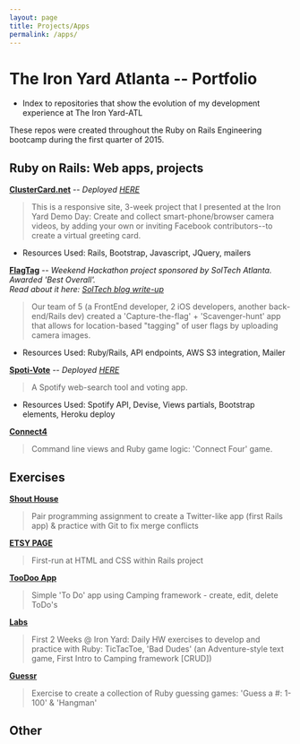 ```yaml
---
layout: page
title: Projects/Apps
permalink: /apps/
---
```


# The Iron Yard Atlanta -- Portfolio
* Index to repositories that show the evolution of my development experience at The Iron Yard-ATL

These repos were created throughout the Ruby on Rails Engineering bootcamp during the first quarter of 2015.

## Ruby on Rails: Web apps, projects

**[ClusterCard.net](https://github.com/evo21/video_card)**
-- *Deployed [HERE](http://clustercard.net)*
> This is a responsive site, 3-week project that I presented at the Iron Yard Demo Day: Create and collect smart-phone/browser camera videos, by adding your own or inviting Facebook contributors--to create a virtual greeting card.<br>
* Resources Used: Rails, Bootstrap, Javascript, JQuery, mailers

**[FlagTag](https://github.com/USPFTA/Rails)**
-- *Weekend Hackathon project sponsored by SolTech Atlanta. Awarded 'Best Overall'.<br>Read about it here:  [SolTech blog write-up](http://blog.soltech.net/iron-sharpening-iron-soltech-the-iron-yard-march-2015-hackathon)*<br>
> Our team of 5 (a FrontEnd developer, 2 iOS developers, another back-end/Rails dev) created a 'Capture-the-flag' + 'Scavenger-hunt' app that allows for location-based "tagging" of user flags by uploading camera images.<br>
* Resources Used: Ruby/Rails, API endpoints, AWS S3 integration, Mailer

**[Spoti-Vote](https://github.com/evo21/spoti-vote)**
 -- *Deployed [HERE](http://spotivote.herokuapp.com/)*
> A Spotify web-search tool and voting app.<br>
* Resources Used: Spotify API, Devise, Views partials, Bootstrap elements, Heroku deploy

**[Connect4](https://github.com/evo21/connect4)**
> Command line views and Ruby game logic: 'Connect Four' game.

## Exercises

**[Shout House](https://github.com/evo21/shouthouse)**
> Pair programming assignment to create a Twitter-like app (first Rails app) & practice with Git to fix merge conflicts

**[ETSY PAGE](https://github.com/evo21/etsy_search)**
> First-run at HTML and CSS within Rails project

**[TooDoo App](https://github.com/evo21/toodoo)**
> Simple 'To Do' app using Camping framework - create, edit, delete ToDo's

**[Labs](https://github.com/evo21/labs)**
> First 2 Weeks @ Iron Yard: Daily HW exercises to develop and practice with Ruby: TicTacToe, 'Bad Dudes' (an Adventure-style text game, First Intro to Camping framework [CRUD])

**[Guessr](https://github.com/evo21/guessr)**
> Exercise to create a collection of Ruby guessing games: 'Guess a #: 1-100' & 'Hangman'

## Other